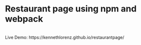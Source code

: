 # Restaurant page using npm and webpack

<br>
Live Demo: https://kennethlorenz.github.io/restaurantpage/

